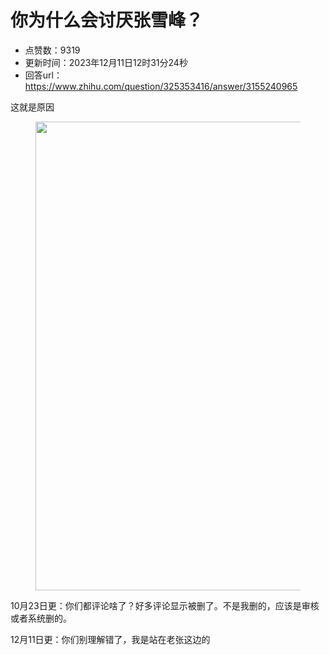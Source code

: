 # 你为什么会讨厌张雪峰？
- 点赞数：9319
- 更新时间：2023年12月11日12时31分24秒
- 回答url：https://www.zhihu.com/question/325353416/answer/3155240965
<body>
 <p data-pid="s3g7t4h5">这就是原因</p>
 <figure data-size="normal">
  <img src="https://picx.zhimg.com/50/v2-76d6227803a28cf4be0fee21216c2e96_720w.jpg?source=1940ef5c" data-rawwidth="750" data-rawheight="580" data-size="normal" data-original-token="v2-8cdb8a0a9841817081d7822ac1320d52" data-default-watermark-src="https://picx.zhimg.com/50/v2-431597f586a4125f04dd93c24022a035_720w.jpg?source=1940ef5c" class="origin_image zh-lightbox-thumb" width="750" data-original="https://picx.zhimg.com/v2-76d6227803a28cf4be0fee21216c2e96_r.jpg?source=1940ef5c">
 </figure>
 <p data-pid="Jg3s7Az9">10月23日更：你们都评论啥了？好多评论显示被删了。不是我删的，应该是审核或者系统删的。</p>
 <p data-pid="aKalclFP">12月11日更：你们别理解错了，我是站在老张这边的</p>
</body>